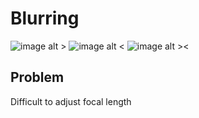 # Blurring

![image alt >](https://user-images.githubusercontent.com/55251580/164578298-7fe43a46-8f2b-4c40-80a3-c0365120dac7.png)
![image alt <](https://user-images.githubusercontent.com/55251580/164578625-55e73ddd-3337-4686-9b94-20c9e6211837.png)
![image alt ><](https://user-images.githubusercontent.com/55251580/164578754-8580e80d-af46-4529-b320-bc2865352735.png)

## Problem
Difficult to adjust focal length
